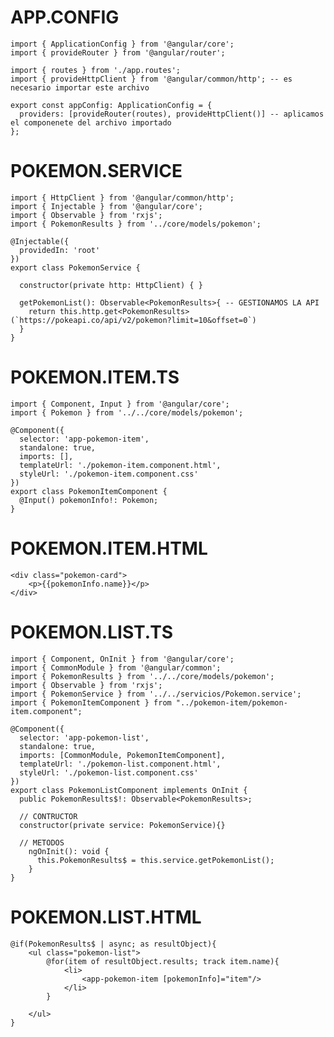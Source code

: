 # APP.CONFIG
    import { ApplicationConfig } from '@angular/core';
    import { provideRouter } from '@angular/router';
    
    import { routes } from './app.routes';
    import { provideHttpClient } from '@angular/common/http'; -- es necesario importar este archivo
    
    export const appConfig: ApplicationConfig = {
      providers: [provideRouter(routes), provideHttpClient()] -- aplicamos el componenete del archivo importado
    };

# POKEMON.SERVICE
    import { HttpClient } from '@angular/common/http';
    import { Injectable } from '@angular/core';
    import { Observable } from 'rxjs';
    import { PokemonResults } from '../core/models/pokemon';
    
    @Injectable({
      providedIn: 'root'
    })
    export class PokemonService {
    
      constructor(private http: HttpClient) { }
    
      getPokemonList(): Observable<PokemonResults>{ -- GESTIONAMOS LA API
        return this.http.get<PokemonResults>(`https://pokeapi.co/api/v2/pokemon?limit=10&offset=0`)
      }
    }

  # POKEMON.ITEM.TS
    import { Component, Input } from '@angular/core';
    import { Pokemon } from '../../core/models/pokemon';
    
    @Component({
      selector: 'app-pokemon-item',
      standalone: true,
      imports: [],
      templateUrl: './pokemon-item.component.html',
      styleUrl: './pokemon-item.component.css'
    })
    export class PokemonItemComponent {
      @Input() pokemonInfo!: Pokemon;
    }

# POKEMON.ITEM.HTML
    <div class="pokemon-card">
        <p>{{pokemonInfo.name}}</p>
    </div>

# POKEMON.LIST.TS
    import { Component, OnInit } from '@angular/core';
    import { CommonModule } from '@angular/common';
    import { PokemonResults } from '../../core/models/pokemon';
    import { Observable } from 'rxjs';
    import { PokemonService } from '../../servicios/Pokemon.service';
    import { PokemonItemComponent } from "../pokemon-item/pokemon-item.component";
    
    @Component({
      selector: 'app-pokemon-list',
      standalone: true,
      imports: [CommonModule, PokemonItemComponent],
      templateUrl: './pokemon-list.component.html',
      styleUrl: './pokemon-list.component.css'
    })
    export class PokemonListComponent implements OnInit {
      public PokemonResults$!: Observable<PokemonResults>;
    
      // CONTRUCTOR
      constructor(private service: PokemonService){}
    
      // METODOS
        ngOnInit(): void {
          this.PokemonResults$ = this.service.getPokemonList();
        }
    }

# POKEMON.LIST.HTML
    @if(PokemonResults$ | async; as resultObject){
        <ul class="pokemon-list">
            @for(item of resultObject.results; track item.name){
                <li>
                    <app-pokemon-item [pokemonInfo]="item"/>
                </li>
            }
            
        </ul>
    }
